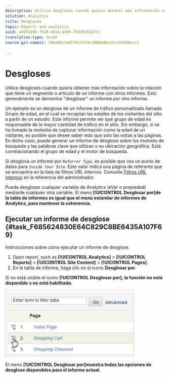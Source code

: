 ```yaml
---
description: Utilice desgloses cuando quiera obtener más información sobre la relación que tiene un segmento o artículo de un informe con otros informes. Esto generalmente se denomina "desglosar" un informe por otro informe.
solution: Analytics
title: Desgloses
topic: Reports and analytics
uuid: a49fa18b-f518-4d1a-a4db-793451b427cc
translation-type: tm+mt
source-git-commit: 16ba0b12e0f70112f4c10804d0a13c278388ecc2

---
```



# Desgloses

Utilice desgloses cuando quiera obtener más información sobre la relación que tiene un segmento o artículo de un informe con otros informes. Esto generalmente se denomina "desglosar" un informe por otro informe.

Un ejemplo es un desglose de un informe de tráfico personalizado llamado Grupo de edad, en el cual se recopilan las edades de los visitantes del sitio a partir de un estudio. Este informe permite ver qué grupo de edad es responsable de la mayor cantidad de tráfico en el sitio. Sin embargo, si se ha tomado la molestia de capturar información como la edad de un visitante, es posible que desee saber más que solo las vistas a las páginas. En dicho caso, puede generar un informe de desglose sobre los motores de búsqueda y las palabras clave que utilizan o su ubicación geográfica. Está correlacionando el grupo de edad y el motor de búsqueda.

Si desglosa un informe por *`Referrer Type`*, es posible que vea un punto de datos para *`Inside Your Site`*. Este valor indica una página de referente que se encuentra en la lista de filtros URL internos. Consulte [Filtros URL internos](https://marketing.adobe.com/resources/help/en_US/reference/internal_URL_filter.html) en la referencia del administrador.

Puede desglosar cualquier variable de Analytics (eVar o propiedad) mediante cualquier otra variable. El menú **[!UICONTROL Desglosar por]de la tabla de informes es igual que el menú estándar de informes de Analytics, para mantener la coherencia.**

## Ejecutar un informe de desglose {#task_F685624830E64C829C8BE6435A107F69}

Instrucciones sobre cómo ejecutar un informe de desglose.

<!-- 

t_reports_breakdown.xml

 -->

1. Open report, such as **[!UICONTROL Analytics]** &gt; **[!UICONTROL Reports]** &gt; **[!UICONTROL Site Content]** &gt; **[!UICONTROL Pages]**.
1.  En la tabla de informe, haga clic en el icono **Desglosar por**.

   Si no está visible el icono **[!UICONTROL Desglosar por], la función no está disponible o no está habilitada.**

   ![](assets/breakdown.png)

   El menú **[!UICONTROL Desglosar por]muestra todas las opciones de desglose disponibles para el informe actual.**
